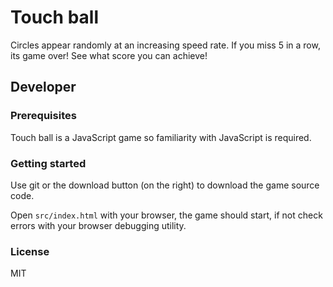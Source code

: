 # Touch ball
Circles appear randomly at an increasing speed rate. If you miss 5 in a row, its game over! See what score
you can achieve!

## Developer

### Prerequisites
Touch ball is a JavaScript game so familiarity with JavaScript is required.

### Getting started

Use git or the download button (on the right) to download the game source code.

Open `src/index.html` with your browser, the game should start, if not check errors with your browser debugging utility.

### License
MIT
